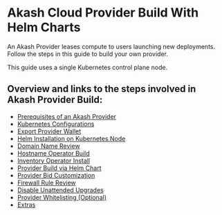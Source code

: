 # Akash Cloud Provider Build With Helm Charts

An Akash Provider leases compute to users launching new deployments. Follow the steps in this guide to build your own provider.

This guide uses a single Kubernetes control plane node.

## Overview and links to the steps involved in Akash Provider Build:

* [Prerequisites of an Akash Provider](step-1-prerequisites-of-an-akash-provider.md)
* [Kubernetes Configurations](step-2-kubernetes-configurations.md)
* [Export Provider Wallet](step-3-export-provider-wallet.md)
* [Helm Installation on Kubernetes Node](step-4-helm-installation-on-kubernetes-node.md)
* [Domain Name Review](step-5-domain-name-review.md)
* [Hostname Operator Build](step-7-hostname-operator-build.md)
* [Inventory Operator Install](step-8-inventory-operator-install.md)
* [Provider Build via Helm Chart](step-6-provider-build-via-helm-chart.md)
* [Provider Bid Customization](step-6-provider-bid-customization.md)
* [Firewall Rule Review](step-9-firewall-rule-review.md)
* [Disable Unattended Upgrades](step-11-disable-unattended-upgrades.md)
* [Provider Whitelisting (Optional)](step-11-provider-whitelisting-optional.md)
* [Extras](step-12-extras.md)
